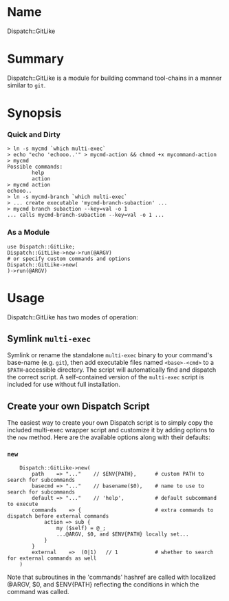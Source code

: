 Name
====
Dispatch::GitLike

Summary
=======
Dispatch::GitLike is a module for building command tool-chains in a manner similar to `git`.

Synopsis
========

### Quick and Dirty
    > ln -s mycmd `which multi-exec`
    > echo "echo 'echooo..'" > mycmd-action && chmod +x mycommand-action
    > mycmd
    Possible commands:
            help
            action
    > mycmd action
    echooo..
    > ln -s mycmd-branch `which multi-exec`
    > ... create executable 'mycmd-branch-subaction' ...
    > mycmd branch subaction --key=val -o 1
    ... calls mycmd-branch-subaction --key=val -o 1 ...

### As a Module

    use Dispatch::GitLike;
    Dispatch::GitLike->new->run(@ARGV)
    # or specify custom commands and options
    Dispatch::GitLike->new(
    )->run(@ARGV)

Usage
=====
Dispatch::GitLike has two modes of operation:

Symlink `multi-exec`
-------------------
Symlink or rename the standalone `multi-exec` binary to your command's base-name (e.g. `git`), then add executable files named `<base>-<cmd>` to a `$PATH`-accessible directory.  The script will automatically find and dispatch the correct script.  A self-contained version of the `multi-exec` script is included for use without full installation.

Create your own Dispatch Script
-------------------------------
The easiest way to create your own Dispatch script is to simply copy the included multi-exec wrapper script and customize it by adding options to the `new` method. Here are the available options along with their defaults:

### `new` ###
        Dispatch::GitLike->new(
            path    => "..."    // $ENV{PATH},      # custom PATH to search for subcommands
            basecmd => "..."    // basename($0),    # name to use to search for subcommands
            default => "..."    // 'help',          # default subcommand to execute
            commands    => {                        # extra commands to dispatch before external commands
                action => sub {
                    my ($self) = @_;
                    ...@ARGV, $0, and $ENV{PATH} locally set...
                }
            }
            external    =>  (0|1)   // 1            # whether to search for external commands as well
        )

Note that subroutines in the 'commands' hashref are called with localized @ARGV, $0, and $ENV{PATH} reflecting the conditions in which the command was called.
